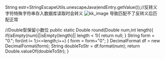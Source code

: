 String estr=StringEscapeUtils.unescapeJava(endEntry.getValue());//反转义字符特殊字符串存入数据库读取时会转义
![kk_image](https://user-images.githubusercontent.com/49516229/156128323-6529b05d-207c-42c2-b2f2-518f70a21224.png)
导致匹配不了反转义后匹配正常

 //Double型保留小数位
	public static Double round(Double num,int length){
		if(isEmpty(num)||isEmpty(length)|| length < 1){
			return null;
		}
		String form = "0.";
		for(int i= 1;i<=length;i++) {
			form = form+"0";
		}
		DecimalFormat df = new DecimalFormat(form);
		String doubleToStr = df.format(num);
		return Double.valueOf(doubleToStr);
	}
